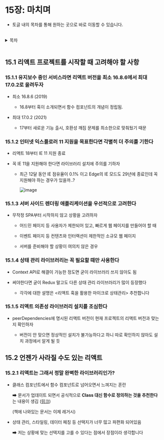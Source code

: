 # 15장: 마치며

- 토글 내의 목차를 통해 원하는 곳으로 바로 이동할 수 있습니다.

<br/>

<details>
<summary>목차</summary>
<div>

  - [15.1 리액트 프로젝트를 시작할 때 고려해야 할 사항](#151-리액트-프로젝트를-시작할-때-고려해야-할-사항)
    - [15.1.1 유지보수 중인 서비스라면 리액트 버전을 최소 16.8.6에서 최대 17.0.2로 올려두자](#1511-유지보수-중인-서비스라면-리액트-버전을-최소-1686에서-최대-1702로-올려두자)
    - [15.1.2 인터넷 익스플로러 11 지원을 목표한다면 각별히 더 주의를 기한다](#1512-인터넷-익스플로러-11-지원을-목표한다면-각별히-더-주의를-기한다)
    - [15.1.3 서버 사이드 렌더링 애플리케이션을 우선적으로 고려한다](#1513-서버-사이드-렌더링-애플리케이션을-우선적으로-고려한다)
    - [15.1.4 상태 관리 라이브러리는 꼭 필요할 때만 사용한다](#1514-상태-관리-라이브러리는-꼭-필요할-때만-사용한다)
    - [15.1.5 리액트 의존성 라이브러리 설치를 조심한다](#1515-리액트-의존성-라이브러리-설치를-조심한다)
  - [15.2 언젠가 사라질 수도 있는 리액트](#152-언젠가-사라질-수도-있는-리액트)
    - [15.2.1 리액트는 그래서 정말 완벽한 라이브러리인가?](#1521-리액트는-그래서-정말-완벽한-라이브러리인가)

</div>
</details>

<br>

## 15.1 리액트 프로젝트를 시작할 때 고려해야 할 사항

### 15.1.1 유지보수 중인 서비스라면 리액트 버전을 최소 16.8.6에서 최대 17.0.2로 올려두자

- 최소 16.8.6 (2019)

  - 16.8부터 훅이 소개되면서 함수 컴포넌트의 개념이 정립됨.

- 최대 17.0.2 (2021)

  - 17부터 새로운 기능 출시, 호환성 깨짐 문제를 최소한으로 맞춰뒀기 때문

### 15.1.2 인터넷 익스플로러 11 지원을 목표한다면 각별히 더 주의를 기한다

- 리액트 18부터 IE 11 지원 종료

- 꼭 IE 11을 지원해야 한다면 라이브러리 설치에 주의를 기하자

  - 최근 12달 동안 IE 점유율이 0.1% 이고 Edge의 IE 모드도 29년에 종료인데 꼭 지원해야 하는 경우가 있을까..?

    ![image](https://github.com/yourssu-01s/react-deepdive/assets/87255462/15af5a28-7fa4-4f30-9357-b6adafb3691f)


### 15.1.3 서버 사이드 렌더링 애플리케이션을 우선적으로 고려한다

- 무작정 SPA부터 시작하지 않고 상황을 고려하자

  - 어드민 페이지 등 사용자가 제한되어 있고, 빠르게 웹 페이지를 만들어야 할 때

  - 이벤트 페이지 등 컨텐츠와 인터랙션이 제한적인 소규모 웹 페이지

  - 서버를 준비해야 할 상황이 여의치 않은 경우

### 15.1.4 상태 관리 라이브러리는 꼭 필요할 때만 사용한다

- Context API로 해결이 가능한 정도면 굳이 라이브러리 쓰지 않아도 됨

- 써야한다면 굳이 Redux 말고도 다른 상태 관리 라이브러리가 많이 등장했다

  - 각각에 대한 설명은 <리액트 훅을 활용한 마이크로 상태관리> 추천합니다

### 15.1.5 리액트 의존성 라이브러리 설치를 조심한다

- peerDependencies에 명시된 리액트 버전이 현재 프로젝트의 리액트 버전과 맞는지 확인하자

  - 버전이 안 맞으면 정상적인 설치가 불가능하다고 하니 따로 확인하지 않아도 설치 과정에서 알게 될 듯

## 15.2 언젠가 사라질 수도 있는 리액트

### 15.2.1 리액트는 그래서 정말 완벽한 라이브러리인가?

- 클래스 컴포넌트에서 함수 컴포넌트로 넘어오면서 느껴지는 혼란

  ➡ 문서가 업데이트 되면서 공식적으로 **Class 대신 함수로 정의하는 것을 추천한다**는 내용이 생김 ([링크](https://ko.react.dev/reference/react/Component))

  (책에 나와있는 문서는 이제 레거시)

- 상태 관리, 스타일링, 데이터 페칭 등 선택지가 너무 많고 파편화 되어있음

  ➡ 저는 상황에 맞는 선택지를 고를 수 있다는 점에서 장점이라 생각합니다
